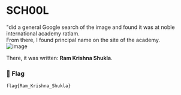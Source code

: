 # SCH00L

"did a general Google search of the image and found it was at noble international academy ratlam.  
From there, I found principal name on the site of the academy.  
![image](https://github.com/user-attachments/assets/fe625b8b-c6e4-44fd-ba95-574d383fd62b)

There, it was written: **Ram Krishna Shukla**.

### 🏁 Flag  
```
flag{Ram_Krishna_Shukla}
```
